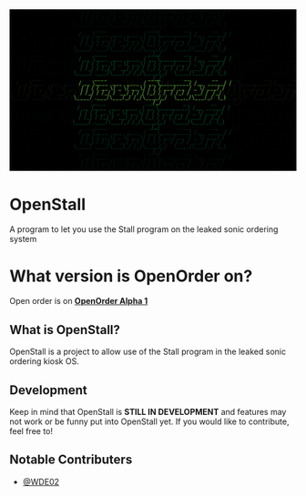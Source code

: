 <img src="/.github/img/OpenOrderBanner.png">

# OpenStall

A program to let you use the Stall program on the leaked sonic ordering system

# What version is OpenOrder on?

Open order is on <ins>**OpenOrder Alpha 1**</ins>


## What is OpenStall?

OpenStall is a project to allow use of the Stall program in the leaked sonic ordering kiosk OS.
## Development

Keep in mind that OpenStall is **STILL IN DEVELOPMENT** and features may not work or be funny put into OpenStall yet. If you would like to contribute, feel free to! 
## Notable Contributers

- [@WDE02](https://www.github.com/WDE02)


